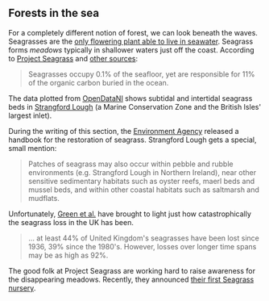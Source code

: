 ## Forests in the sea

For a completely different notion of forest, we can look beneath the waves. Seagrasses are the [only flowering plant able to live in seawater](https://www.wildlifetrusts.org/habitats/marine/seagrass#:~:text=Seagrasses%20are%20the%20only%20flowering,terrestrial%20grassland%20%E2%80%93%20an%20underwater%20meadow.&text=It%20has%20been%20calculated%20that,the%20ocean's%20total%20carbon%20absorption.). Seagrass forms *meadows* typically in shallower waters just off the coast. According to [Project Seagrass](https://www.projectseagrass.org/why-seagrass/) and [other sources](https://www.wildlifetrusts.org/natural-solutions-climate-change/seagrass):

> Seagrasses occupy 0.1% of the seafloor, yet are responsible for 11% of the organic carbon buried in the ocean.

The data plotted from [OpenDataNI](https://www.opendatani.gov.uk/dataset/subtidal-and-intertidal-seagrass-beds) shows subtidal and intertidal seagrass beds in [Strangford Lough](https://en.wikipedia.org/wiki/Strangford_Lough) (a Marine Conservation Zone and the British Isles' largest inlet).

During the writing of this section, the [Environment Agency](https://catchmentbasedapproach.org/learn/seagrass-restoration-handbook/) released a handbook for the restoration of seagrass. Strangford Lough gets a special, small mention:

> Patches of seagrass may also occur within pebble and rubble environments (e.g. Strangford Lough in Northern Ireland), near other sensitive sedimentary habitats such as oyster reefs, maerl beds and mussel beds, and within other coastal habitats such as saltmarsh and mudflats.

Unfortunately, [Green et al.](https://www.frontiersin.org/articles/10.3389/fpls.2021.629962/full) have brought to light just how catastrophically the seagrass loss in the UK has been. 

> ... at least 44% of United Kingdom's seagrasses have been lost since 1936, 39% since the 1980's. However, losses over longer time spans may be as high as 92%.

The good folk at Project Seagrass are working hard to raise awareness for the disappearing meadows. Recently, they announced [their first Seagrass nursery](https://www.projectseagrass.org/projects/seagrass-nursery-news-vol-1/).